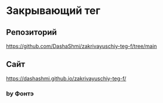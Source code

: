 # Закрывающий тег

## Репозиторий

https://github.com/DashaShmi/zakrivayuschiy-teg-f/tree/main

## Сайт

https://dashashmi.github.io/zakrivayuschiy-teg-f/

### by Фонтэ
